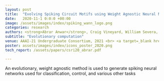 ```yaml
---
layout: post
title:  "Evolving Spiking Circuit Motifs using Weight Agnostic Neural Networks."
date:   2020-11-1 0:0:0 +00:00
image: /assets/images/index/spiking_wann_logo.png
categories: research
authors: <strong>Abrar Anwar</strong>, Craig Vineyard, William Severa, Srideep Musuvathy, Suma Cardwell
subtitle: "Evolutionary computation"
venue: AAAI-21 Undergraduate Consortium, 2021 <br> <a target=_blank href="http://www.cs.sandia.gov/summerproceedings/CCR2020.html"> Computer Science Research Institute Summer Proceedings, </a> 2020 <br> International Conference on Neuromorphic Systems
poster: assets/images/index/icons_poster_2020.png
tech_report: /assets/papers/csri20_abrar.pdf

---
```

An evolutionary, weight agnostic method is used to generate spiking neural networks used for classification, control, and various other tasks

